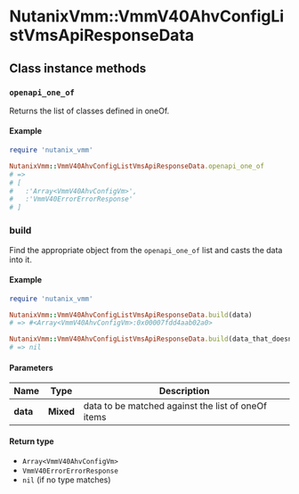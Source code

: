 # NutanixVmm::VmmV40AhvConfigListVmsApiResponseData

## Class instance methods

### `openapi_one_of`

Returns the list of classes defined in oneOf.

#### Example

```ruby
require 'nutanix_vmm'

NutanixVmm::VmmV40AhvConfigListVmsApiResponseData.openapi_one_of
# =>
# [
#   :'Array<VmmV40AhvConfigVm>',
#   :'VmmV40ErrorErrorResponse'
# ]
```

### build

Find the appropriate object from the `openapi_one_of` list and casts the data into it.

#### Example

```ruby
require 'nutanix_vmm'

NutanixVmm::VmmV40AhvConfigListVmsApiResponseData.build(data)
# => #<Array<VmmV40AhvConfigVm>:0x00007fdd4aab02a0>

NutanixVmm::VmmV40AhvConfigListVmsApiResponseData.build(data_that_doesnt_match)
# => nil
```

#### Parameters

| Name | Type | Description |
| ---- | ---- | ----------- |
| **data** | **Mixed** | data to be matched against the list of oneOf items |

#### Return type

- `Array<VmmV40AhvConfigVm>`
- `VmmV40ErrorErrorResponse`
- `nil` (if no type matches)

